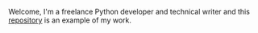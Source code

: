 Welcome, I'm a freelance Python developer and technical writer and this [repository](https://github.com/PacktPublishing/Hands-on-Microservices-with-Django) is an example of my work.
